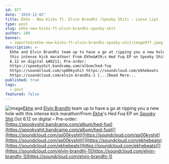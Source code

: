 ```yaml
---
id: 977
date: '2019-12-02'
title: Ekhe - New Kicks ft. Elvin Brandhi (Spooky Shit) - Loose Lips
type: post
slug: ekhe-new-kicks-ft-elvin-brandhi-spooky-shit
author: 100
banner:
  - imported/ekhe-new-kicks-ft-elvin-brandhi-spooky-shit/image977.jpeg
description: >-
  Ekhe and Elvin Brandhi team up to have a go at ripping you a new hole with
  this intense kick marathon! From Ekhe&#39;s Hed Fuq EP on Spooky Shit. Out
  6.12 on digital &#8211; Pre-order:
  https://spookyshit.bandcamp.com/album/hed-fuq
  https://soundcloud.com/sp00kyshit https://soundcloud.com/ekhebeats
  https://soundcloud.com/elvin-brandhi-1 [...]Read More...
published: true
tags:
  - post
featured: false
---
```

![image](../imported/ekhe-new-kicks-ft-elvin-brandhi-spooky-shit/image977.jpeg)[Ekhe](https://www.facebook.com/ekhebeats/) and [Elvin Brandhi](https://elvinbrandhi.bandcamp.com/) team up to have a go at ripping you a new hole with this intense kick marathon!From [Ekhe](https://www.residentadvisor.net/dj/ekhe)'s _Hed Fuq_ EP on [Spooky Shit](https://spookyshit.bandcamp.com/).Out 6.12 on digital – Pre-order: [](https://spookyshit.bandcamp.com/album/hed-fuq)[https://spookyshit.bandcamp.com/album/hed-fuq](https://spookyshit.bandcamp.com/album/hed-fuq)[](https://soundcloud.com/sp00kyshit)[https://soundcloud.com/sp00kyshit](https://soundcloud.com/sp00kyshit)[](https://soundcloud.com/ekhebeats)[https://soundcloud.com/ekhebeats](https://soundcloud.com/ekhebeats)[](https://soundcloud.com/elvin-brandhi-1)[https://soundcloud.com/elvin-brandhi-1](https://soundcloud.com/elvin-brandhi-1)